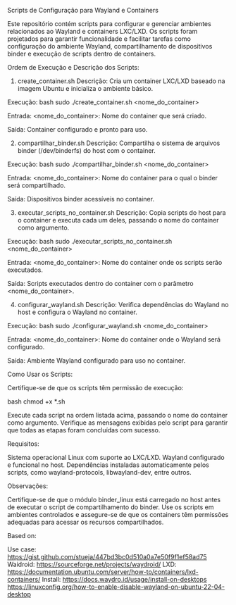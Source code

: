 Scripts de Configuração para Wayland e Containers

 Este repositório contém scripts para configurar e gerenciar ambientes relacionados ao Wayland e containers LXC/LXD. Os scripts foram projetados para garantir funcionalidade e facilitar tarefas como configuração do ambiente Wayland, compartilhamento de dispositivos binder e execução de scripts dentro de containers.

Ordem de Execução e Descrição dos Scripts:

1. create_container.sh
 Descrição: Cria um container LXC/LXD baseado na imagem Ubuntu e inicializa o ambiente básico.

Execução:
 bash
  sudo ./create_container.sh <nome_do_container>

Entrada: 
  <nome_do_container>: Nome do container que será criado.

Saída:
  Container configurado e pronto para uso.

2. compartilhar_binder.sh
  Descrição: Compartilha o sistema de arquivos binder (/dev/binderfs) do host com o container.

Execução:
  bash
  sudo ./compartilhar_binder.sh <nome_do_container>

Entrada:
  <nome_do_container>: Nome do container para o qual o binder será compartilhado.

Saída:
  Dispositivos binder acessíveis no container.

3. executar_scripts_no_container.sh
  Descrição: Copia scripts do host para o container e executa cada um deles, passando o nome do container como argumento.

Execução:
  bash
  sudo ./executar_scripts_no_container.sh <nome_do_container>

Entrada:
  <nome_do_container>: Nome do container onde os scripts serão executados.

Saída:
  Scripts executados dentro do container com o parâmetro <nome_do_container>.

4. configurar_wayland.sh
  Descrição: Verifica dependências do Wayland no host e configura o Wayland no container.

  Execução:
   bash
   sudo ./configurar_wayland.sh <nome_do_container>

 Entrada:
   <nome_do_container>: Nome do container onde o Wayland será configurado.

 Saída:
   Ambiente Wayland configurado para uso no container.

Como Usar os Scripts:

  Certifique-se de que os scripts têm permissão de execução:

   bash
   chmod +x *.sh

 Execute cada script na ordem listada acima, passando o nome do container como argumento.
 Verifique as mensagens exibidas pelo script para garantir que todas as etapas foram concluídas com sucesso.

Requisitos:

 Sistema operacional Linux com suporte ao LXC/LXD.
 Wayland configurado e funcional no host.
 Dependências instaladas automaticamente pelos scripts, como wayland-protocols, libwayland-dev, entre outros.

Observações:

 Certifique-se de que o módulo binder_linux está carregado no host antes de executar o script de compartilhamento do binder.
 Use os scripts em ambientes controlados e assegure-se de que os containers têm permissões adequadas para acessar os recursos compartilhados.

Based on: 

 Use case:  https://gist.github.com/stueja/447bd3bc0d510a0a7e50f9f1ef58ad75
 Waidroid:  https://sourceforge.net/projects/waydroid/
 LXD:       https://documentation.ubuntu.com/server/how-to/containers/lxd-containers/
 Install:   https://docs.waydro.id/usage/install-on-desktops
            https://linuxconfig.org/how-to-enable-disable-wayland-on-ubuntu-22-04-desktop

  

